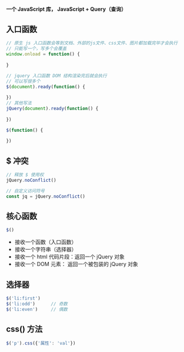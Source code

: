 #### 一个 JavaScript 库， JavaScript + Query（查询）

## 入口函数

```javascript
// 原生 js 入口函数会等到文档、外部的js文件、css文件、图片都加载完毕才会执行
// 只能写一个，写多个会覆盖
window.onload = function() { 
    
}

// jquery 入口函数 DOM 结构渲染完后就会执行
// 可以写很多个
$(document).ready(function() {
    
})
// 其他写法
jQuery(document).ready(function() {
    
})

$(function() {
    
})
```

## $ 冲突

```javascript
// 释放 $ 使用权
jQuery.noConflict()

// 自定义访问符号
const jq = jQuery.noConflict()
```

## 核心函数

```javascript
$()
```

- 接收一个函数（入口函数）
- 接收一个字符串（选择器）
- 接收一个 html 代码片段：返回一个 jQuery 对象
- 接收一个 DOM 元素： 返回一个被包装的 jQuery 对象

## 选择器

```javascript
$('li:first')
$('li:odd')      // 奇数
$('li:even')     // 偶数
```

## css() 方法

```javascript
$('p').css({'属性': 'val'})
```

